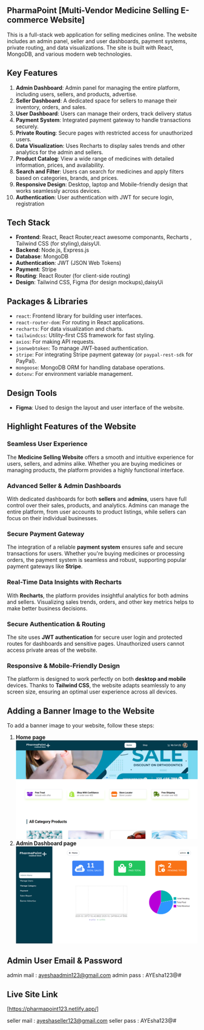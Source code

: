


## PharmaPoint [Multi-Vendor Medicine Selling E-commerce Website]
This is a full-stack web application for selling medicines online. The website includes an admin panel, seller and user dashboards, payment systems, private routing, and data visualizations. The site is built with React, MongoDB, and various modern web technologies.

## Key Features
1. **Admin Dashboard**: Admin panel for managing the entire platform, including users, sellers, and products, advertise.
2. **Seller Dashboard**: A dedicated space for sellers to manage their inventory, orders, and sales.
3. **User Dashboard**: Users can manage their orders, track delivery status
4. **Payment System**: Integrated payment gateway to handle transactions securely.
5. **Private Routing**: Secure pages with restricted access for unauthorized users.
6. **Data Visualization**: Uses Recharts to display sales trends and other analytics for the admin and sellers.
7. **Product Catalog**: View a wide range of medicines with detailed information, prices, and availability.
8. **Search and Filter**: Users can search for medicines and apply filters based on categories, brands, and prices.
9. **Responsive Design**: Desktop, laptop and Mobile-friendly design that works seamlessly across devices.
10. **Authentication**: User authentication with JWT for secure login, registration

## Tech Stack
- **Frontend**: React, React Router,react awesome componants,  Recharts , Tailwind CSS (for styling),daisyUI.
- **Backend**: Node.js, Express.js
- **Database**: MongoDB
- **Authentication**: JWT (JSON Web Tokens)
- **Payment**: Stripe 
- **Routing**: React Router (for client-side routing)
- **Design**: Tailwind CSS, Figma (for design mockups),daisyUi

## Packages & Libraries
- `react`: Frontend library for building user interfaces.
- `react-router-dom`: For routing in React applications.
- `recharts`: For data visualization and charts.
- `tailwindcss`: Utility-first CSS framework for fast styling.
- `axios`: For making API requests.
- `jsonwebtoken`: To manage JWT-based authentication.
- `stripe`: For integrating Stripe payment gateway (or `paypal-rest-sdk` for PayPal).
- `mongoose`: MongoDB ORM for handling database operations.
- `dotenv`: For environment variable management.

## Design Tools
- **Figma**: Used to design the layout and user interface of the website.

## Highlight Features of the Website

### Seamless User Experience
The **Medicine Selling Website** offers a smooth and intuitive experience for users, sellers, and admins alike. Whether you are buying medicines or managing products, the platform provides a highly functional interface.

### Advanced Seller & Admin Dashboards
With dedicated dashboards for both **sellers** and **admins**, users have full control over their sales, products, and analytics. Admins can manage the entire platform, from user accounts to product listings, while sellers can focus on their individual businesses.

### Secure Payment Gateway
The integration of a reliable **payment system** ensures safe and secure transactions for users. Whether you're buying medicines or processing orders, the payment system is seamless and robust, supporting popular payment gateways like **Stripe**.

### Real-Time Data Insights with Recharts
With **Recharts**, the platform provides insightful analytics for both admins and sellers. Visualizing sales trends, orders, and other key metrics helps to make better business decisions.

### Secure Authentication & Routing
The site uses **JWT authentication** for secure user login and protected routes for dashboards and sensitive pages. Unauthorized users cannot access private areas of the website.

### Responsive & Mobile-Friendly Design
The platform is designed to work perfectly on both **desktop and mobile** devices. Thanks to **Tailwind CSS**, the website adapts seamlessly to any screen size, ensuring an optimal user experience across all devices.

## Adding a Banner Image to the Website

To add a banner image to your website, follow these steps:

1. **Home page**  
   <img src="./src/assets/readme/home.PNG" alt="Medicine Selling Website Banner" />
1. **Admin Dashboard page**  
   <img src="./src/assets/readme/dashboard.PNG" alt="Medicine Selling Website Banner" />

## Admin User Email & Password

admin mail : ayeshaadmin123@gmail.com
admin pass : AYEsha123@#

## Live Site Link
[https://pharmapoint123.netlify.app/]

seller mail : ayeshaseller123@gmail.com
seller pass : AYEsha123@#

